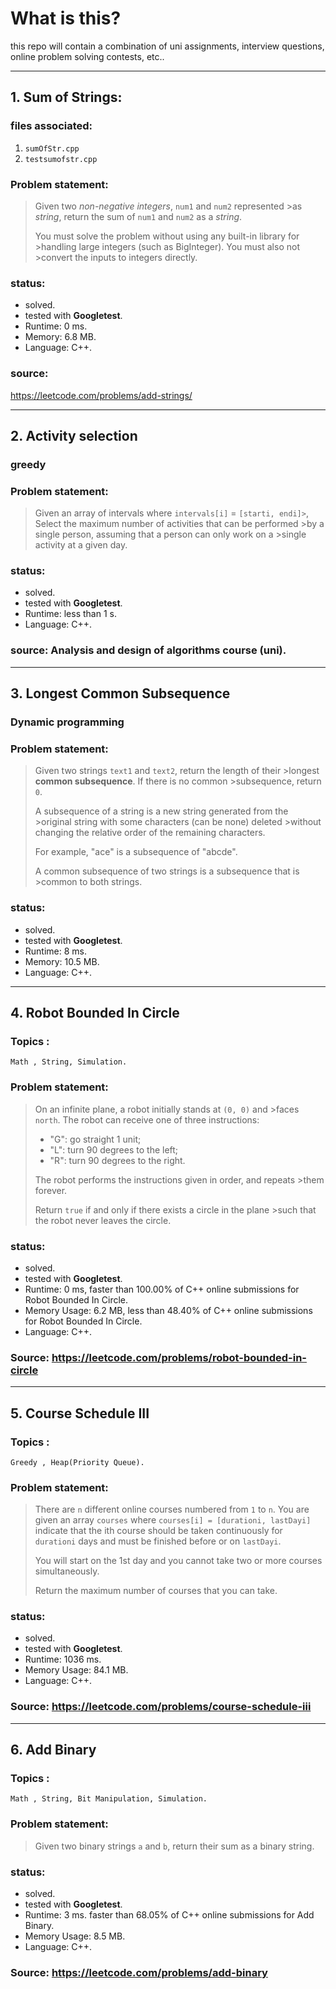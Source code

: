 # What is this?

this repo will contain a combination of uni assignments, interview questions, online problem solving contests, etc..  

---  

## 1. Sum of Strings:

### files associated:
1. `sumOfStr.cpp`
2. `testsumofstr.cpp`

### Problem statement:
>Given two *non-negative integers*, `num1` and `num2` represented >as *string*, return the sum of `num1` and `num2` as a *string*.
>
>You must solve the problem without using any built-in library for >handling large integers (such as BigInteger). You must also not >convert the inputs to integers directly.

### status:
- solved.
- tested with **Googletest**.
- Runtime: 0 ms.
- Memory: 6.8 MB.
- Language: C++.

### source:
https://leetcode.com/problems/add-strings/

---  
## 2. Activity selection
### greedy
### Problem statement:
>Given an array of intervals where `intervals[i]` = `[starti, endi]>`, Select the maximum number of activities that can be performed >by a single person, assuming that a person can only work on a >single activity at a given day.

### status:
- solved.
- tested with **Googletest**.
- Runtime: less than 1 s.
- Language: C++.
### source: Analysis and design of algorithms course (uni).
---  
## 3. Longest Common Subsequence
### Dynamic programming
### Problem statement:
>Given two strings `text1` and `text2`, return the length of their >longest **common subsequence**. If there is no common >subsequence, return `0`.
>
>A subsequence of a string is a new string generated from the >original string with some characters (can be none) deleted >without changing the relative order of the remaining characters.
>
>    For example, "ace" is a subsequence of "abcde".
>
>A common subsequence of two strings is a subsequence that is >common to both strings.

### status:
- solved.
- tested with **Googletest**.
- Runtime: 8 ms.
- Memory: 10.5 MB.
- Language: C++.
---
## 4. Robot Bounded In Circle
### Topics :  
    Math , String, Simulation.     
### Problem statement:
>On an infinite plane, a robot initially stands at `(0, 0)` and >faces `north`. The robot can receive one of three instructions:
>
>*    "G": go straight 1 unit;
>*    "L": turn 90 degrees to the left;
>*    "R": turn 90 degrees to the right.
>
>The robot performs the instructions given in order, and repeats >them forever.
>
>Return `true` if and only if there exists a circle in the plane >such that the robot never leaves the circle.

### status:
- solved.
- tested with **Googletest**.
- Runtime: 0 ms, faster than 100.00% of C++ online submissions for Robot Bounded In Circle.
- Memory Usage: 6.2 MB, less than 48.40% of C++ online submissions for Robot Bounded In Circle.
- Language: C++.

### Source: https://leetcode.com/problems/robot-bounded-in-circle
---  
## 5. Course Schedule III
### Topics :  
    Greedy , Heap(Priority Queue).       
### Problem statement:
>There are ``n`` different online courses numbered from ``1`` to `n`. You are given an array `courses` where `courses[i] = [durationi, lastDayi]` indicate that the ith course should be taken continuously for `durationi` days and must be finished before or on `lastDayi`.
>
>You will start on the 1st day and you cannot take two or more courses simultaneously.
>
>Return the maximum number of courses that you can take.

### status:
- solved.
- tested with **Googletest**.
- Runtime: 1036 ms.
- Memory Usage: 84.1 MB.
- Language: C++.

### Source: https://leetcode.com/problems/course-schedule-iii
---  
## 6. Add Binary
### Topics :  
    Math , String, Bit Manipulation, Simulation.       
### Problem statement:
>Given two binary strings `a` and `b`, return their sum as a binary string.


### status:
- solved.
- tested with **Googletest**.
- Runtime: 3 ms. faster than 68.05% of C++ online submissions for Add Binary.
- Memory Usage: 8.5 MB.
- Language: C++.

### Source: https://leetcode.com/problems/add-binary  
